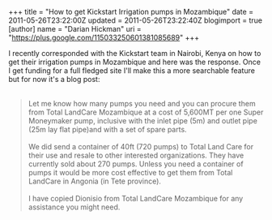 +++
title = "How to get Kickstart Irrigation pumps in Mozambique"
date = 2011-05-26T23:22:00Z
updated = 2011-05-26T23:22:40Z
blogimport = true 
[author]
	name = "Darian Hickman"
	uri = "https://plus.google.com/115033250601381085689"
+++

I recently corresponded with the Kickstart team in Nairobi, Kenya on how to get their irrigation pumps in Mozambique and here was the response.  Once I get funding for a full fledged site I'll make this a more searchable feature but for now it's a blog post:<br /><br /><blockquote>Let me know how many pumps you need and you can procure them from Total LandCare Mozambique at a cost of 5,600MT per one Super Moneymaker pump, inclusive  with the inlet pipe (5m) and outlet pipe (25m lay flat pipe)and with a set of spare parts.<br /> <br />We did send a container of 40ft (720 pumps) to Total Land Care for their use and resale to other interested organizations. They have currently sold about 270 pumps.  Unless you need a container of pumps it would be more cost effective to get them from Total LandCare in Angonia (in Tete province).<br /> <br />I have copied Dionisio from Total LandCare Mozambique for any assistance you might need.</blockquote>
